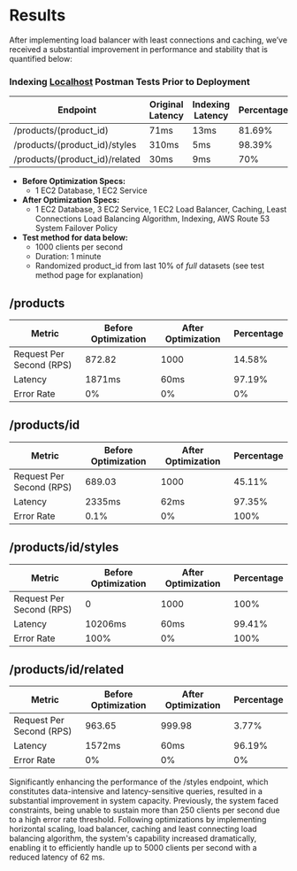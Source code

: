 # Results

After implementing load balancer with least connections and caching, we’ve received a substantial improvement in performance and stability that is quantified below:

### Indexing [Localhost](http://Localhost) Postman Tests Prior to Deployment

| Endpoint | Original Latency | Indexing Latency | Percentage |
| --- | --- | --- | --- |
| /products/(product_id) | 71ms | 13ms | 81.69% |
| /products/(product_id)/styles | 310ms | 5ms | 98.39% |
| /products/(product_id)/related | 30ms | 9ms | 70% |
- **Before Optimization Specs:**
    - 1 EC2 Database, 1 EC2 Service
- **After Optimization Specs:**
    - 1 EC2 Database, 3 EC2 Service, 1 EC2 Load Balancer, Caching, Least Connections Load Balancing Algorithm, Indexing, AWS Route 53 System Failover Policy
- **Test method for data below:**
    - 1000 clients per second
    - Duration: 1 minute
    - Randomized product_id from last 10% of *full* datasets (see test method page for explanation)

## /products

| Metric | Before Optimization | After Optimization | Percentage |
| --- | --- | --- | --- |
| Request Per Second (RPS) | 872.82  | 1000 | 14.58% |
| Latency  | 1871ms | 60ms | 97.19% |
| Error Rate | 0% | 0% | 0% |

## /products/id

| Metric | Before Optimization | After Optimization | Percentage |
| --- | --- | --- | --- |
| Request Per Second (RPS) | 689.03 | 1000 | 45.11% |
| Latency  | 2335ms | 62ms | 97.35% |
| Error Rate | 0.1% | 0% | 100% |

## /products/id/styles

| Metric | Before Optimization | After Optimization | Percentage |
| --- | --- | --- | --- |
| Request Per Second (RPS) | 0 | 1000 | 100% |
| Latency  | 10206ms | 60ms | 99.41% |
| Error Rate | 100% | 0% | 100% |

## /products/id/related

| Metric | Before Optimization | After Optimization | Percentage |
| --- | --- | --- | --- |
| Request Per Second (RPS) | 963.65 | 999.98 | 3.77% |
| Latency  | 1572ms | 60ms | 96.19% |
| Error Rate | 0% | 0% | 0% |

Significantly enhancing the performance of the /styles endpoint, which constitutes data-intensive and latency-sensitive queries, resulted in a substantial improvement in system capacity. Previously, the system faced constraints, being unable to sustain more than 250 clients per second due to a high error rate threshold. Following optimizations by implementing horizontal scaling, load balancer, caching and least connecting load balancing algorithm, the system's capability increased dramatically, enabling it to efficiently handle up to 5000 clients per second with a reduced latency of 62 ms.
